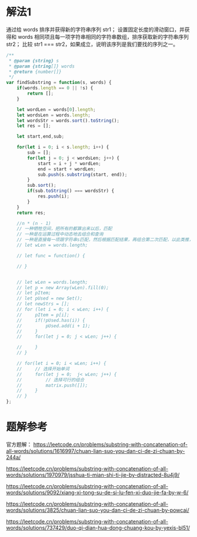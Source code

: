 # 解法1
通过给 words 排序并获得新的字符串序列 str1；
设置固定长度的滑动窗口，并获得和 words 相同项且每一项字符串相同的字符串数组，排序获取新的字符串序列 str2；
比较 str1 === str2，如果成立，说明该序列是我们要找的序列之一。
```js
/**
 * @param {string} s
 * @param {string[]} words
 * @return {number[]}
 */
var findSubstring = function(s, words) {
    if(words.length == 0 || !s) {
        return [];
    }

    let wordLen = words[0].length;
    let wordsLen = words.length;
    let wordsStr = words.sort().toString();
    let res = [];

    let start,end,sub;

    for(let i = 0; i < s.length; i++) {
        sub = [];
        for(let j = 0; j < wordsLen; j++) {
            start = i + j * wordLen;
            end = start + wordLen;
            sub.push(s.substring(start, end));
        }
        sub.sort();
        if(sub.toString() === wordsStr) {
            res.push(i);
        }
    }
    return res;

    //n * (n - 1)
    // 一种牺牲空间，把所有的都算出来以后，匹配
    // 一种是在运算过程中动态地去组合和查询
    // 一种是直接每一项跟字符串s匹配，然后根据匹配结果，再组合第二次匹配，以此类推，直到匹配到最后
    // let wLen = words.length;

    // let func = function() {

    // }


    // let wLen = words.length;
    // let p = new Array(wLen).fill(0);
    // let pItem;
    // let pUsed = new Set();
    // let newStrs = [];
    // for (let i = 0; i < wLen; i++) {
    //     pItem = p[i];
    //     if(!pUsed.has(i)) {
    //         pUsed.add(i + 1);
    //     }
    //     for(let j = 0; j < wLen; j++) {

    //     }
    // }

    // for(let i = 0; i < wLen; i++) {
    //     // 选择开始单词
    //     for(let j = 0;  j< wLen; j++) {
    //         // 选择可行的组合
    //         matrix.push([]);
    //     }
    // }
};
```

# 题解参考
官方题解：
https://leetcode.cn/problems/substring-with-concatenation-of-all-words/solutions/1616997/chuan-lian-suo-you-dan-ci-de-zi-chuan-by-244a/

https://leetcode.cn/problems/substring-with-concatenation-of-all-words/solutions/1970979/jsshua-ti-mian-shi-ti-jie-by-distracted-8u4j9/

https://leetcode.cn/problems/substring-with-concatenation-of-all-words/solutions/9092/xiang-xi-tong-su-de-si-lu-fen-xi-duo-jie-fa-by-w-6/

https://leetcode.cn/problems/substring-with-concatenation-of-all-words/solutions/3825/chuan-lian-suo-you-dan-ci-de-zi-chuan-by-powcai/

https://leetcode.cn/problems/substring-with-concatenation-of-all-words/solutions/737429/duo-qi-dian-hua-dong-chuang-kou-by-yexis-bl51/